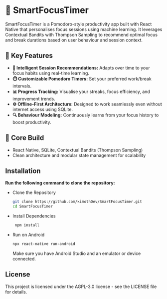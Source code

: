 # 📱 SmartFocusTimer
SmartFocusTimer is a Pomodoro-style productivity app built with React Native that personalises focus sessions using machine learning. It leverages Contextual Bandits with Thompson Sampling to recommend optimal focus and break durations based on user behaviour and session context.

## 🔑 Key Features
- **🧠 Intelligent Session Recommendations:** Adapts over time to your focus habits using real-time learning.
- **⏱️ Customizable Pomodoro Timers:** Set your preferred work/break intervals.
- **📊 Progress Tracking:** Visualise your streaks, focus efficiency, and improvement trends.
- **⚙️ Offline-First Architecture:** Designed to work seamlessly even without internet access using SQLite.
- **🔍 Behaviour Modeling:** Continuously learns from your focus history to boost productivity.

## 🧩 Core Build
- React Native, SQLite, Contextual Bandits (Thompson Sampling)
- Clean architecture and modular state management for scalability

## Installation
**Run the following command to clone the repository:**
- Clone the Repository
   ```bash
   git clone https://github.com/kimothDev/SmartFocusTimer.git
   cd SmartFocusTimer
  ```
- Install Dependencies
  ```bash
   npm install
  ```
- Run on Android
  ```bash
  npx react-native run-android
  ```
  Make sure you have Android Studio and an emulator or device connected.
  
## License
This project is licensed under the AGPL-3.0 license - see the LICENSE file for details.
